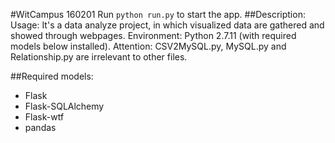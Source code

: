 #WitCampus 160201
Run `python run.py` to start the app.
##Description:
    Usage:
        It's a data analyze project, in which visualized data are gathered and showed through webpages.
    Environment:
        Python 2.7.11 (with required models below installed).
    Attention:
        CSV2MySQL.py, MySQL.py and Relationship.py are irrelevant to other files.

##Required models:
* Flask
* Flask-SQLAlchemy
* Flask-wtf
* pandas
